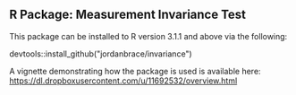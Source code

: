 ## R Package: Measurement Invariance Test

This package can be installed to R version 3.1.1 and above via the following:

devtools::install_github("jordanbrace/invariance")

A vignette demonstrating how the package is used is available here:
https://dl.dropboxusercontent.com/u/11692532/overview.html
